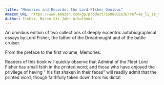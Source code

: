 ```yaml
---
title: "Memories and Records: the Lord FIsher Omnibus"
Amazon_URL: https://www.amazon.com/gp/product/1608881636/ref=as_li_ss_tl?ie=UTF8&linkCode=ll1&tag=internetbo00a-20
Author: Fisher, Baron Sir John Arbuthnot
---
```

An omnibus edition of two collections of deeply eccentric autobiographical essays by Lord Fisher, the father of the Dreadnought and of the battle cruiser.<p>

From the preface to the first volume, Memories:<p>


Readers of this book will quickly observe that Admiral of the Fleet Lord Fisher has small faith in the printed word; and those who have enjoyed the privilege of having " his fist shaken in their faces" will readily admit that the printed word, though faithfully taken down from his dictat